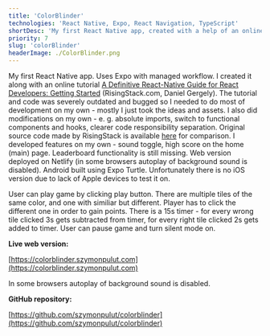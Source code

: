 ```yaml
---
title: 'ColorBlinder'
technologies: 'React Native, Expo, React Navigation, TypeScript'
shortDesc: 'My first React Native app, created with a help of an online tutorial, but extensively further developed on my own.'
priority: 7
slug: 'colorBlinder'
headerImage: ./ColorBlinder.png
---
```


My first React Native app. Uses Expo with managed workflow. I created it along with an online tutorial [A Definitive React-Native Guide for React Developers: Getting Started](https://blog.risingstack.com/a-definitive-react-native-guide-for-react-developers/) (RisingStack.com, Daniel Gergely). The tutorial and code was severely outdated and bugged so I needed to do most of development on my own - mostly I just took the ideas and assets. I also did modifications on my own - e. g. absolute imports, switch to functional components and hooks, clearer code responsibility separation. Original source code made by RisingStack is available [here](https://github.com/RisingStack/colorblinder) for comparison. I developed features on my own - sound toggle, high score on the home (main) page. Leaderboard functionality is still missing. Web version deployed on Netlify (in some browsers autoplay of background sound is disabled). Android built using Expo Turtle. Unfortunately there is no iOS version due to lack of Apple devices to test it on.

User can play game by clicking play button. There are multiple tiles of the same color, and one with similiar but different. Player has to click the different one in order to gain points. There is a 15s timer - for every wrong tile clicked 3s gets subtracted from timer, for every right tile clicked 2s gets added to timer. User can pause game and turn silent mode on.

**Live web version:**

[https://colorblinder.szymonpulut.com](https://colorblinder.szymonpulut.com)

In some browsers autoplay of background sound is disabled.

**GitHub repository:**

[https://github.com/szymonpulut/colorblinder](https://github.com/szymonpulut/colorblinder)
